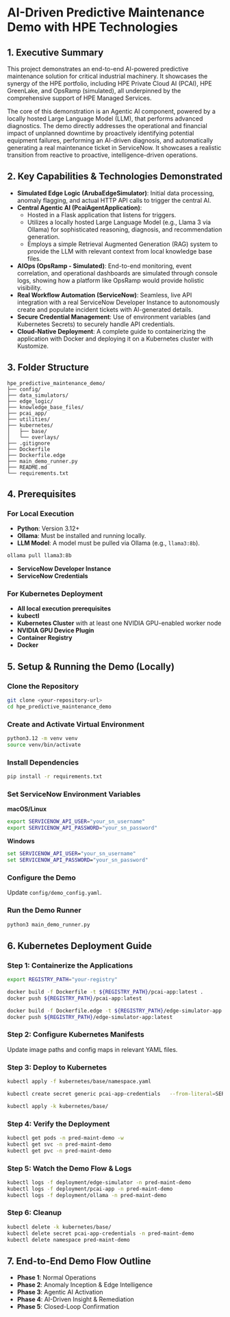 
# AI-Driven Predictive Maintenance Demo with HPE Technologies

## 1. Executive Summary

This project demonstrates an end-to-end AI-powered predictive maintenance solution for critical industrial machinery. It showcases the synergy of the HPE portfolio, including HPE Private Cloud AI (PCAI), HPE GreenLake, and OpsRamp (simulated), all underpinned by the comprehensive support of HPE Managed Services.

The core of this demonstration is an Agentic AI component, powered by a locally hosted Large Language Model (LLM), that performs advanced diagnostics. The demo directly addresses the operational and financial impact of unplanned downtime by proactively identifying potential equipment failures, performing an AI-driven diagnosis, and automatically generating a real maintenance ticket in ServiceNow. It showcases a realistic transition from reactive to proactive, intelligence-driven operations.

## 2. Key Capabilities & Technologies Demonstrated

- **Simulated Edge Logic (ArubaEdgeSimulator)**: Initial data processing, anomaly flagging, and actual HTTP API calls to trigger the central AI.
- **Central Agentic AI (PcaiAgentApplication)**:
  - Hosted in a Flask application that listens for triggers.
  - Utilizes a locally hosted Large Language Model (e.g., Llama 3 via Ollama) for sophisticated reasoning, diagnosis, and recommendation generation.
  - Employs a simple Retrieval Augmented Generation (RAG) system to provide the LLM with relevant context from local knowledge base files.
- **AIOps (OpsRamp - Simulated)**: End-to-end monitoring, event correlation, and operational dashboards are simulated through console logs, showing how a platform like OpsRamp would provide holistic visibility.
- **Real Workflow Automation (ServiceNow)**: Seamless, live API integration with a real ServiceNow Developer Instance to autonomously create and populate incident tickets with AI-generated details.
- **Secure Credential Management**: Use of environment variables (and Kubernetes Secrets) to securely handle API credentials.
- **Cloud-Native Deployment**: A complete guide to containerizing the application with Docker and deploying it on a Kubernetes cluster with Kustomize.

## 3. Folder Structure

```
hpe_predictive_maintenance_demo/
├── config/
├── data_simulators/
├── edge_logic/
├── knowledge_base_files/
├── pcai_app/
├── utilities/
├── kubernetes/
│   ├── base/
│   └── overlays/
├── .gitignore
├── Dockerfile
├── Dockerfile.edge
├── main_demo_runner.py
├── README.md
└── requirements.txt
```

## 4. Prerequisites

### For Local Execution

- **Python**: Version 3.12+
- **Ollama**: Must be installed and running locally.
- **LLM Model**: A model must be pulled via Ollama (e.g., `llama3:8b`).

```bash
ollama pull llama3:8b
```

- **ServiceNow Developer Instance**
- **ServiceNow Credentials**

### For Kubernetes Deployment

- **All local execution prerequisites**
- **kubectl**
- **Kubernetes Cluster** with at least one NVIDIA GPU-enabled worker node
- **NVIDIA GPU Device Plugin**
- **Container Registry**
- **Docker**

## 5. Setup & Running the Demo (Locally)

### Clone the Repository

```bash
git clone <your-repository-url>
cd hpe_predictive_maintenance_demo
```

### Create and Activate Virtual Environment

```bash
python3.12 -m venv venv
source venv/bin/activate
```

### Install Dependencies

```bash
pip install -r requirements.txt
```

### Set ServiceNow Environment Variables

**macOS/Linux**

```bash
export SERVICENOW_API_USER="your_sn_username"
export SERVICENOW_API_PASSWORD="your_sn_password"
```

**Windows**

```cmd
set SERVICENOW_API_USER="your_sn_username"
set SERVICENOW_API_PASSWORD="your_sn_password"
```

### Configure the Demo

Update `config/demo_config.yaml`.

### Run the Demo Runner

```bash
python3 main_demo_runner.py
```

## 6. Kubernetes Deployment Guide

### Step 1: Containerize the Applications

```bash
export REGISTRY_PATH="your-registry"

docker build -f Dockerfile -t ${REGISTRY_PATH}/pcai-app:latest .
docker push ${REGISTRY_PATH}/pcai-app:latest

docker build -f Dockerfile.edge -t ${REGISTRY_PATH}/edge-simulator-app:latest .
docker push ${REGISTRY_PATH}/edge-simulator-app:latest
```

### Step 2: Configure Kubernetes Manifests

Update image paths and config maps in relevant YAML files.

### Step 3: Deploy to Kubernetes

```bash
kubectl apply -f kubernetes/base/namespace.yaml

kubectl create secret generic pcai-app-credentials   --from-literal=SERVICENOW_API_USER='your_actual_sn_user'   --from-literal=SERVICENOW_API_PASSWORD='your_actual_sn_password'   -n pred-maint-demo

kubectl apply -k kubernetes/base/
```

### Step 4: Verify the Deployment

```bash
kubectl get pods -n pred-maint-demo -w
kubectl get svc -n pred-maint-demo
kubectl get pvc -n pred-maint-demo
```

### Step 5: Watch the Demo Flow & Logs

```bash
kubectl logs -f deployment/edge-simulator -n pred-maint-demo
kubectl logs -f deployment/pcai-app -n pred-maint-demo
kubectl logs -f deployment/ollama -n pred-maint-demo
```

### Step 6: Cleanup

```bash
kubectl delete -k kubernetes/base/
kubectl delete secret pcai-app-credentials -n pred-maint-demo
kubectl delete namespace pred-maint-demo
```

## 7. End-to-End Demo Flow Outline

- **Phase 1**: Normal Operations
- **Phase 2**: Anomaly Inception & Edge Intelligence
- **Phase 3**: Agentic AI Activation
- **Phase 4**: AI-Driven Insight & Remediation
- **Phase 5**: Closed-Loop Confirmation
